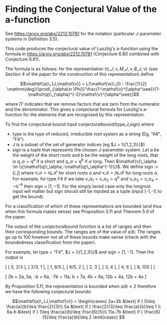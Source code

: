 # Finding the Conjectural Value of the a-function

See https://arxiv.org/abs/2212.10781 for the notation (particular $J$-parameter systems in Definition 3.5).

This code produces the conjectural value of Lusztig's a-function using the formula in https://arxiv.org/abs/2212.10781 (Conjecture 6.80 combined with Conjecture 6.81). 

The formula is as follows: for the representation $(\pi\_{J,\mathsf{v}},M\_{J,\mathsf{v}},B\_{J,\mathsf{v}})$ (see Section 4 of the paper for the construction of this representation) define 

$$\mathbf{a}\_{J,\mathsf{v}} = L(\mathsf{w}\_0) - \frac{1}{2} \mathrm{deg}{\prod\_{\alpha\in \Phi}}'\frac{1-\mathsf{v}^{\alpha^\vee}}{1-\mathsf{q}\_{\alpha}^{-2}\mathsf{v}^{\alpha^\vee}}$$

where ${\prod}'$ indicates that we remove factors that are zero from the numerator and the denominator. This gives a conjectural formula for Lusztig's a-function for the elements that are recognised by this representation. 

To find the conjectural bound input conjecturalbound(type,J,sign) where 
- type is the type of reduced, irreducible root system as a string (Eg, "A6", "F4")
- J is a subset of the set of generator indices (eg $J = \\{1,2,3\\}$)
- sign is a tuple that represents the chosen $J$-parameter system. Let $a$ be the weight of the short roots and $b$ be the weight of the long roots, that is $\mathsf{q}\_\alpha = \mathsf{q}^a$ if $\alpha$ short and $\mathsf{q}\_\alpha = \mathsf{q}^b$ if $\alpha$ long. Then $\mathsf{v}\_\alpha \in \\{\mathsf{q}\_\alpha,-\mathsf{q}\_\alpha^{-1}\\}$. We define sign := $[i,j]$ where $\mathsf{v}\_\alpha = i\mathsf{q}\_\alpha^{i}$ for short roots $\alpha$ and $\mathsf{v}\_\alpha = j\mathsf{q}\_{\alpha}^{j}$ for long roots $\alpha$. For example, for type $F4$ if we take $\mathsf{v}\_{\alpha_1} = \mathsf{v}\_{\alpha_2} = \mathsf{q}^{a}$ and $\mathsf{v}\_{\alpha_3} = \mathsf{v}\_{\alpha_4} = -\mathsf{q}^{-b}$ then sign = $[1,-1]$. For the simply laced case only the longroot input will matter but sign should still be inputed as a tuple (input [-1,-1] to get the bound).


For a classification of which of these representations are bounded (and thus when this formula makes sense) see Proposition 5.11 and Theorem 5.9 of the paper. 

The output of the conjecturalbound function is a list of ranges and then their corresponding bounds. The ranges are of the value of $a/b$. The ranges go up to 100 however not all of these bounds make sense (check with the boundedness classification from the paper). 

For example, let type = "F4", $J = \\{1,2,3\\}$ and sign = $[1,-1]$. Then the output is 

[
    [ 0, 2/3 ],
    [ 2/3, 1 ],
    [ 1, 6/5 ],
    [ 6/5, 2 ],
    [ 2, 3 ],
    [ 3, 4 ],
    [ 4, 6 ],
    [ 6, 100 ]
]

[
    2b + 2a,
    5a,
    -b + 6a,
    -7b + 11a,
    b + 7a,
    4b + 6a,
    12b + 4a,
    12b + 4a
]

By Proposition 5.11, the representation is bounded when $a/b\leq 2$ therefore we have the following conjectural bounds:

$$\mathbf{a}\_{J,\mathsf{v}} = \begin{cases} 2a+2b &\text{ if } 0\leq \frac{a}{b}\leq \frac{2}{3}\\
5a &\text{ if } \frac{2}{3}\leq \frac{a}{b}\leq 1 \\
6a-b &\text{ if } 1\leq \frac{a}{b}\leq \frac{6}{5}\\
11a-7b &\text{ if } \frac{6}{5}\leq \frac{a}{b}\leq 2 \end{cases} $$

